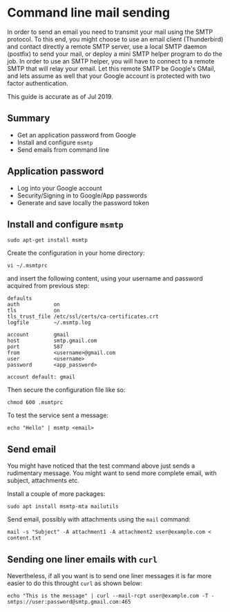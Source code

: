 # Command line mail sending

In order to send an email you need to transmit your mail using the SMTP protocol. To this end, you might choose to use an email client (Thunderbird) and contact directly a remote SMTP server, use a local SMTP daemon (postfix) to send your mail, or deploy a mini SMTP helper program to do the job. In order to use an SMTP helper, you will have to connect to a remote SMTP that will relay your email. Let this remote SMTP be Google's GMail, and lets assume as well that your Google account is protected with two factor authentication.

This guide is accurate as of Jul 2019.

## Summary

- Get an application password from Google
- Install and configure `msmtp`
- Send emails from command line

## Application password

- Log into your Google account
- Security/Signing in to Google/App passwords
- Generate and save locally the password token

## Install and configure `msmtp`

    sudo apt-get install msmtp

Create the configuration  in your home directory:

    vi ~/.msmtprc

and insert the following content, using your username and password acquired from previous step:

```
defaults
auth           on
tls            on
tls_trust_file /etc/ssl/certs/ca-certificates.crt
logfile        ~/.msmtp.log

account        gmail
host           smtp.gmail.com
port           587
from           <username>@gmail.com
user           <username>
password       <app_password>

account default: gmail
```

Then secure the configuration file like so:

    chmod 600 .msmtprc

To test the service sent a message:

    echo "Hello" | msmtp <email>

## Send email

You might have noticed that the test command above just sends a rudimentary message. You might want to send more complete email, with subject, attachments etc.

Install a couple of more packages:

    sudo apt install msmtp-mta mailutils

Send email, possibly with attachments using the `mail` command:

    mail -s "Subject" -A attachment1 -A attachment2 user@example.com < content.txt

## Sending one liner emails with `curl`

Nevertheless, if all you want is to send one liner messages it is far more easier to do this throught `curl` as shown below:

    echo "This is the message" | curl --mail-rcpt user@example.com -T - smtps://user:password@smtp.gmail.com:465
